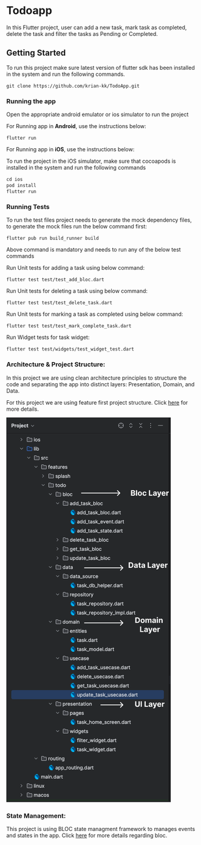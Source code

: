 # Todoapp

In this Flutter project, user can add a new task, mark task as completed, delete the task and filter the tasks as Pending or Completed.

## Getting Started

To run this project make sure latest version of flutter sdk has been installed in the system and run the following commands.

```
git clone https://github.com/krian-kk/TodoApp.git
```

### Running the app

Open the appropriate android emulator or ios simulator to run the project

For Running app in **Android**, use the instructions below:
```
flutter run
```

For Running app in **iOS**, use the instructions below:

To run the project in the iOS simulator, make sure that cocoapods is installed in the system and run the following commands

```
cd ios
pod install
flutter run
```

### Running Tests

To run the test files project needs to generate the mock dependency files, to generate the mock files run the below command first:

```
flutter pub run build_runner build 
```

Above command is mandatory and needs to run any of the below test commands

Run Unit tests for adding a task using below command:
```
flutter test test/test_add_bloc.dart
```

Run Unit tests for deleting a task using below command:
```
flutter test test/test_delete_task.dart
```

Run Unit tests for marking a task as completed using below command:
```
flutter test test/test_mark_complete_task.dart
```

Run Widget tests for task widget:
```
flutter test test/widgets/test_widget_test.dart
```

### Architecture & Project Structure:
In this project we are using clean architecture principles to structure the code and separating the app into distinct layers: Presentation, Domain, and Data.

For this project we are using feature first project structure. Click [here](https://codewithandrea.com/articles/flutter-project-structure/) for more details.

![](/screenshots/project_structure.png)

### State Management:
This project is using BLOC state managment framework to manages events and states in the app. Click [here](https://bloclibrary.dev/) for more details regarding bloc.